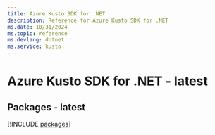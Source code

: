 ```yaml
---
title: Azure Kusto SDK for .NET
description: Reference for Azure Kusto SDK for .NET
ms.date: 10/31/2024
ms.topic: reference
ms.devlang: dotnet
ms.service: kusto
---
```

# Azure Kusto SDK for .NET - latest
## Packages - latest
[!INCLUDE [packages](kusto-index.md)]